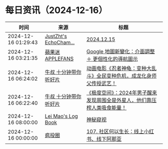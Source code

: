 ﻿# 每日资讯（2024-12-16）

|时间|来源|标题|
|---|---|---|
|2024-12-16 01:29:43|[JustZht's EchoCham...](https://www.justzht.com/rss/)|[2024.12.15](https://www.justzht.com/2024-12-15/)|
|2024-12-16 03:21:35|[蘋果迷 APPLEFANS](https://applefans.today/feed/)|[Google 地圖新變化：介面調整 ＋ 更個性化的導航圖示](https://applefans.today/2024-12-google-maps-interface-new-features/)|
|2024-12-16 06:24:02|[牛叔 十分钟带你听好片](https://getpodcast.xyz/data/ximalaya/11534451.xml)|[动画电影《忍者神龟：变种大乱斗》全民变种危机，成龙化身师父传授武艺！](https://www.ximalaya.com/sound/784694707)|
|2024-12-16 06:22:40|[牛叔 十分钟带你听好片](https://getpodcast.xyz/data/ximalaya/11534451.xml)|[《极度空间》：2024年男子醒来发现周围全是外星人，他们靠压榨人类吸食能量！](https://www.ximalaya.com/sound/784694501)|
|2024-12-16 08:00:00|[Lei Mao's Log Book](https://leimao.github.io/atom.xml)|[神秘窥视](https://leimao.github.io/essay/The-Watchers-2024/)|
|2024-12-16 00:00:00|[疯投圈](https://crazy.capital/feed)|[107. 社区何以生长：线上小红书、线下阿那亚](https://crazy.capital/107)|
